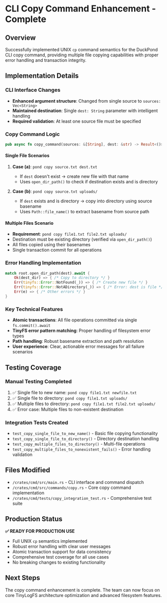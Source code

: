 # CLI Copy Command Enhancement - Complete

## Overview
Successfully implemented UNIX `cp` command semantics for the DuckPond CLI copy command, providing multiple file copying capabilities with proper error handling and transaction integrity.

## Implementation Details

### CLI Interface Changes
- **Enhanced argument structure**: Changed from single source to `sources: Vec<String>`
- **Maintained destination**: Single `dest: String` parameter with intelligent handling
- **Required validation**: At least one source file must be specified

### Copy Command Logic
```rust
pub async fn copy_command(sources: &[String], dest: &str) -> Result<()>
```

#### Single File Scenarios
1. **Case (a)**: `pond copy source.txt dest.txt`
   - If `dest` doesn't exist → create new file with that name
   - Uses `open_dir_path()` to check if destination exists and is directory

2. **Case (b)**: `pond copy source.txt uploads/`
   - If `dest` exists and is directory → copy into directory using source basename
   - Uses `Path::file_name()` to extract basename from source path

#### Multiple Files Scenario
- **Requirement**: `pond copy file1.txt file2.txt uploads/`
- Destination must be existing directory (verified via `open_dir_path()`)
- All files copied using their basenames
- Single transaction commit for all operations

### Error Handling Implementation
```rust
match root.open_dir_path(dest).await {
    Ok(dest_dir) => { /* Copy to directory */ }
    Err(tinyfs::Error::NotFound(_)) => { /* Create new file */ }
    Err(tinyfs::Error::NotADirectory(_)) => { /* Error: dest is file */ }
    Err(e) => { /* Other errors */ }
}
```

### Key Technical Features
- **Atomic transactions**: All file operations committed via single `fs.commit().await`
- **TinyFS error pattern matching**: Proper handling of filesystem error types
- **Path handling**: Robust basename extraction and path resolution
- **User experience**: Clear, actionable error messages for all failure scenarios

## Testing Coverage

### Manual Testing Completed
1. ✅ Single file to new name: `pond copy file1.txt newfile.txt`
2. ✅ Single file to directory: `pond copy file1.txt uploads/`
3. ✅ Multiple files to directory: `pond copy file1.txt file2.txt uploads/`
4. ✅ Error case: Multiple files to non-existent destination

### Integration Tests Created
- `test_copy_single_file_to_new_name()` - Basic file copying functionality
- `test_copy_single_file_to_directory()` - Directory destination handling
- `test_copy_multiple_files_to_directory()` - Multi-file operations
- `test_copy_multiple_files_to_nonexistent_fails()` - Error handling validation

## Files Modified
- `/crates/cmd/src/main.rs` - CLI interface and command dispatch
- `/crates/cmd/src/commands/copy.rs` - Core copy command implementation
- `/crates/cmd/tests/copy_integration_test.rs` - Comprehensive test suite

## Production Status
**✅ READY FOR PRODUCTION USE**
- Full UNIX `cp` semantics implemented
- Robust error handling with clear user messages
- Atomic transaction support for data consistency
- Comprehensive test coverage for all use cases
- No breaking changes to existing functionality

## Next Steps
The copy command enhancement is complete. The team can now focus on core TinyLogFS architecture optimization and advanced filesystem features.
